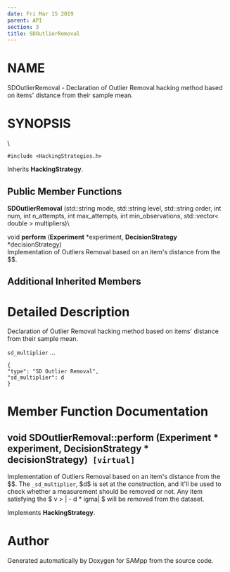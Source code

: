 ```yaml
---
date: Fri Mar 15 2019
parent: API
section: 3
title: SDOutlierRemoval
---
```


NAME
====

SDOutlierRemoval - Declaration of Outlier Removal hacking method based
on items\' distance from their sample mean.

SYNOPSIS
========

\

`#include <HackingStrategies.h>`

Inherits **HackingStrategy**.

Public Member Functions
-----------------------

**SDOutlierRemoval** (std::string mode, std::string level, std::string
order, int num, int n\_attempts, int max\_attempts, int
min\_observations, std::vector\< double \> multipliers)\

void **perform** (**Experiment** \*experiment, **DecisionStrategy**
\*decisionStrategy)\
Implementation of Outliers Removal based on an item\'s distance from the
\$\$.

Additional Inherited Members
----------------------------

Detailed Description
====================

Declaration of Outlier Removal hacking method based on items\' distance
from their sample mean.

`sd_multiplier` \...

    {
    "type": "SD Outlier Removal",
    "sd_multiplier": d
    }

Member Function Documentation
=============================

void SDOutlierRemoval::perform (**Experiment** \* experiment, **DecisionStrategy** \* decisionStrategy)` [virtual]`
-------------------------------------------------------------------------------------------------------------------

Implementation of Outliers Removal based on an item\'s distance from the
\$\$. The `_sd_multiplier`, \$d\$ is set at the construction, and it\'ll
be used to check whether a measurement should be removed or not. Any
item satisfying the \$ v \> \| - d \* igma\| \$ will be removed from the
dataset.

Implements **HackingStrategy**.

Author
======

Generated automatically by Doxygen for SAMpp from the source code.
